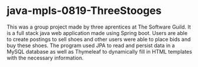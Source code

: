 # java-mpls-0819-ThreeStooges

This was a group project made by three aprentices at The Software Guild. It is a full stack java web application made using Spring boot. Users are able to create postings to sell shoes and other users were able to place bids and buy these shoes. The program used JPA to read and persist data in a MySQL database as well as Thymeleaf to dynamically fill in HTML templates with the necessary information.
